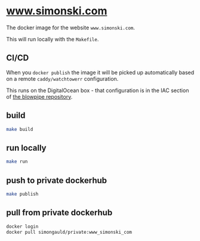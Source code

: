 # www.simonski.com

The docker image for the website `www.simonski.com`.

This will run locally with the `Makefile`.

## CI/CD 

When you `docker publish` the image it will be picked up automatically based on a remote `caddy/watchtowerr` configuration.

This runs on the DigitalOcean box - that configuration is in the IAC section of [the blowpipe repository](https://github.com/simonski/blowpipe).  

## build

```bash
make build
```

## run locally

```bash
make run
```

## push to private dockerhub

```bash
make publish
```

## pull from private dockerhub

```bash
docker login
docker pull simongauld/private:www_simonski_com
```

